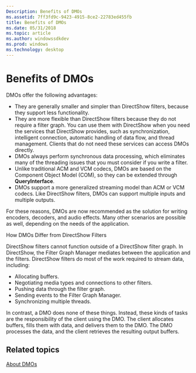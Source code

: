 ```yaml
---
Description: Benefits of DMOs
ms.assetid: 7ff3fd9c-9423-4915-8ce2-22783ed455fb
title: Benefits of DMOs
ms.date: 05/31/2018
ms.topic: article
ms.author: windowssdkdev
ms.prod: windows
ms.technology: desktop
---
```


# Benefits of DMOs

DMOs offer the following advantages:

-   They are generally smaller and simpler than DirectShow filters, because they support less functionality.
-   They are more flexible than DirectShow filters because they do not require a filter graph. You can use them with DirectShow when you need the services that DirectShow provides, such as synchronization, intelligent connection, automatic handling of data flow, and thread management. Clients that do not need these services can access DMOs directly.
-   DMOs always perform synchronous data processing, which eliminates many of the threading issues that you must consider if you write a filter.
-   Unlike traditional ACM and VCM codecs, DMOs are based on the Component Object Model (COM), so they can be extended through **QueryInterface**.
-   DMOs support a more generalized streaming model than ACM or VCM codecs. Like DirectShow filters, DMOs can support multiple inputs and multiple outputs.

For these reasons, DMOs are now recommended as the solution for writing encoders, decoders, and audio effects. Many other scenarios are possible as well, depending on the needs of the application.

How DMOs Differ from DirectShow Filters

DirectShow filters cannot function outside of a DirectShow filter graph. In DirectShow, the Filter Graph Manager mediates between the application and the filters. DirectShow filters do most of the work required to stream data, including:

-   Allocating buffers.
-   Negotiating media types and connections to other filters.
-   Pushing data through the filter graph.
-   Sending events to the Filter Graph Manager.
-   Synchronizing multiple threads.

In contrast, a DMO does none of these things. Instead, these kinds of tasks are the responsibility of the client using the DMO. The client allocates buffers, fills them with data, and delivers them to the DMO. The DMO processes the data, and the client retrieves the resulting output buffers.

## Related topics

<dl> <dt>

[About DMOs](about-dmos.md)
</dt> </dl>

 

 




